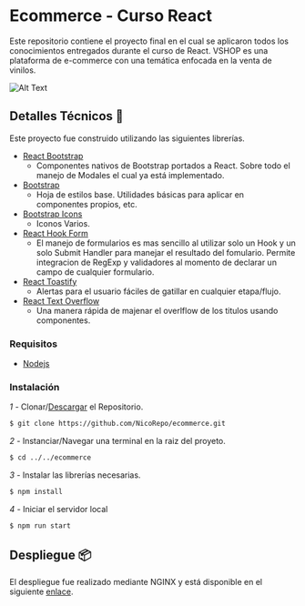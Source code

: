 # Ecommerce - Curso React

Este repositorio contiene el proyecto final en el cual se aplicaron todos los conocimientos entregados durante el curso de React. VSHOP es una plataforma de e-commerce con una temática enfocada en la venta de vinilos.

![Alt Text]([https://media.giphy.com/media/vFKqnCdLPNOKc/giphy.gif](https://github.com/NicoRepo/ecommerce/blob/main/VSHOP-DEMO.gif))


## Detalles Técnicos 🔧

Este proyecto fue construido utilizando las siguientes librerías.

- [React Bootstrap](https://react-bootstrap.netlify.app/)
  - Componentes nativos de Bootstrap portados a React. Sobre todo el manejo de Modales el cual ya está implementado.
- [Bootstrap](https://getbootstrap.com/)
  - Hoja de estilos base. Utilidades básicas para aplicar en componentes propios, etc.
- [Bootstrap Icons](https://icons.getbootstrap.com/)
  - Iconos Varios.
- [React Hook Form](https://react-hook-form.com/)
  - El manejo de formularios es mas sencillo al utilizar solo un Hook y un solo Submit Handler para manejar el resultado del fomulario. Permite integracion de RegExp y validadores al momento de declarar un campo de cualquier formulario.
- [React Toastify](https://fkhadra.github.io/react-toastify/introduction)
  - Alertas para el usuario fáciles de gatillar en cualquier etapa/flujo.
- [React Text Overflow](https://github.com/loktar00/react-text-overflow#readme)
  - Una manera rápida de majenar el overlflow de los titulos usando componentes.

### Requisitos

- [Nodejs](https://nodejs.org/es)
### Instalación

_1 -_ Clonar/[Descargar](https://github.com/NicoRepo/ecommerce/archive/refs/heads/main.zip) el Repositorio.

```bash
$ git clone https://github.com/NicoRepo/ecommerce.git
```

_2 -_ Instanciar/Navegar una terminal en la raiz del proyeto.
```bash
$ cd ../../ecommerce
```

_3 -_ Instalar las librerías necesarias.
```bash
$ npm install
```
_4 -_ Iniciar el servidor local

```bash
$ npm run start
```

## Despliegue 📦

El despliegue fue realizado mediante NGINX y está disponible en el siguiente [enlace](https://vshop.nmaza.dev/).

